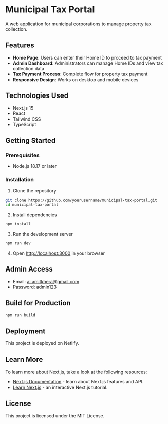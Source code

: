 # Municipal Tax Portal

A web application for municipal corporations to manage property tax collection.

## Features

- **Home Page**: Users can enter their Home ID to proceed to tax payment
- **Admin Dashboard**: Administrators can manage Home IDs and view tax collection data
- **Tax Payment Process**: Complete flow for property tax payment
- **Responsive Design**: Works on desktop and mobile devices

## Technologies Used

- Next.js 15
- React
- Tailwind CSS
- TypeScript

## Getting Started

### Prerequisites

- Node.js 18.17 or later

### Installation

1. Clone the repository
```bash
git clone https://github.com/yourusername/municipal-tax-portal.git
cd municipal-tax-portal
```

2. Install dependencies
```bash
npm install
```

3. Run the development server
```bash
npm run dev
```

4. Open [http://localhost:3000](http://localhost:3000) in your browser

## Admin Access

- Email: ai.amitkhera@gmail.com
- Password: admin123

## Build for Production

```bash
npm run build
```

## Deployment

This project is deployed on Netlify.

## Learn More

To learn more about Next.js, take a look at the following resources:

- [Next.js Documentation](https://nextjs.org/docs) - learn about Next.js features and API.
- [Learn Next.js](https://nextjs.org/learn) - an interactive Next.js tutorial.

## License

This project is licensed under the MIT License.
